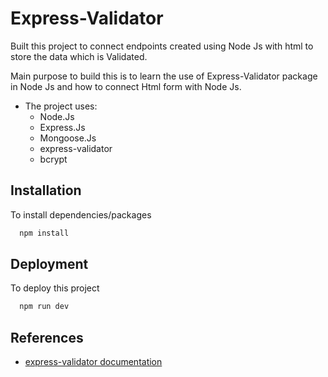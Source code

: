 
# Express-Validator

Built this project to connect endpoints created using Node Js with html to store the data which is Validated.

Main purpose to build this is to learn the use of Express-Validator package in Node Js and how to connect Html form with Node Js.


- The project uses:
    * Node.Js
    * Express.Js
    * Mongoose.Js
    * express-validator
    * bcrypt
    
## Installation
To install dependencies/packages

```bash
  npm install
```

## Deployment
To deploy this project
```bash
  npm run dev
```
## References

 - [express-validator documentation](https://express-validator.github.io/docs/index.html)

